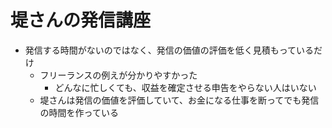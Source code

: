 # 堤さんの発信講座

- 発信する時間がないのではなく、発信の価値の評価を低く見積もっているだけ
	- フリーランスの例えが分かりやすかった
		- どんなに忙しくても、収益を確定させる申告をやらない人はいない
	- 堤さんは発信の価値を評価していて、お金になる仕事を断ってでも発信の時間を作っている
